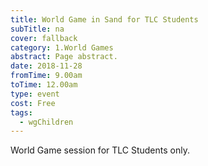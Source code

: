 ```yaml
---
title: World Game in Sand for TLC Students
subTitle: na
cover: fallback
category: 1.World Games
abstract: Page abstract.
date: 2018-11-28
fromTime: 9.00am
toTime: 12.00am
type: event
cost: Free
tags:
  - wgChildren
---
```


World Game session for TLC Students only.

